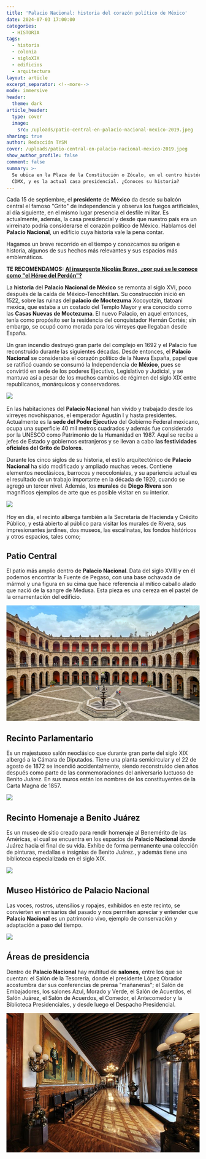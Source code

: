 ```yaml
---
title: 'Palacio Nacional: historia del corazón político de México'
date: 2024-07-03 17:00:00
categories:
  - HISTORIA
tags:
  - historia
  - colonia
  - sigloXIX
  - edificios
  - arquitectura
layout: article
excerpt_separator: <!--more-->
mode: immersive
header:
  theme: dark
article_header:
  type: cover
  image:
    src: /uploads/patio-central-en-palacio-nacional-mexico-2019.jpeg
sharing: true
author: Redacción TYSM
cover: /uploads/patio-central-en-palacio-nacional-mexico-2019.jpeg
show_author_profile: false
comment: false
summary: >-
  Se ubica en la Plaza de la Constitución o Zócalo, en el centro histórico de la
  CDMX, y es la actual casa presidencial. ¿Conoces su historia?
---
```

Cada 15 de septiembre,  el **presidente** de **México** da desde su balcón central el famoso "Grito" de independencia y observa los fuegos artificiales, al día siguiente, en el mismo lugar presencia el desfile militar. Es actualmente, además, la casa presidencial y desde que nuestro país era un virreinato podría considerarse el corazón político de México. Hablamos del **Palacio Nacional**, un edificio cuya historia vale la pena contar.

Hagamos un breve recorrido en el tiempo y conozcamos su origen e historia, algunos de sus hechos más relevantes y sus espacios más emblemáticos.

**TE RECOMENDAMOS:** [**Al insurgente Nicolás Bravo, ¿por qué se le conoce como "el Héroe del Perdón"?**](https://blog.tonoysumariachi.com/historia/2024/06/11/al-insurgente-nicol%C3%A1s-bravo-por-qu%C3%A9-se-le-conoce-como-el-h%C3%A9roe-del-perd%C3%B3n.html)

La **historia** del **Palacio Nacional de México** se remonta al siglo XVI, poco después de la caída de México-Tenochtitlan. Su construcción inició en 1522, sobre las ruinas del **palacio de Moctezuma** Xocoyotzin, tlatoani mexica, que estaba a un costado del Templo Mayor y era conocido como las **Casas Nuevas de Moctezuma**. El nuevo Palacio, en aquel entonces, tenía como propósito ser la residencia del conquistador Hernán Cortés; sin embargo, se ocupó como morada para los virreyes que llegaban desde España.

Un gran incendio destruyó gran parte del complejo en 1692 y el Palacio fue reconstruido durante las siguientes décadas. Desde entonces, el **Palacio Nacional** se consideraba el corazón político de la Nueva España, papel que se ratificó cuando se consumó la Independencia de **México**, pues se convirtió en sede de los poderes Ejecutivo, Legislativo y Judicial, y se mantuvo así a pesar de los muchos cambios de régimen del siglo XIX entre republicanos, monárquicos y conservadores.

![](https://upload.wikimedia.org/wikipedia/commons/7/79/Palacio_Nacional_20201.jpg)

En las habitaciones del **Palacio Nacional** han vivido y trabajado desde los virreyes novohispanos, el emperador Agustín I y hasta presidentes. Actualmente es la **sede del Poder Ejecutivo** del Gobierno Federal mexicano, ocupa una superficie 40 mil metros cuadrados y además fue considerado por la UNESCO como Patrimonio de la Humanidad en 1987. Aquí se recibe a jefes de Estado y gobiernos extranjeros y se llevan a cabo **las festividades oficiales del Grito de Dolores**.

Durante los cinco siglos de su historia, el estilo arquitectónico de **Palacio Nacional** ha sido modificado y ampliado muchas veces. Contiene elementos neoclásicos, barrocos y neocoloniales, y su apariencia actual es el resultado de un trabajo importante en la década de 1920, cuando se agregó un tercer nivel. Además, los **murales** de **Diego Rivera** son magníficos ejemplos de arte que es posible visitar en su interior.

![](https://upload.wikimedia.org/wikipedia/commons/thumb/0/04/Palacio_Nacional_Murals_view.JPG/1024px-Palacio_Nacional_Murals_view.JPG)

Hoy en día, el recinto alberga también a la Secretaría de Hacienda y Crédito Público, y está abierto al público para visitar los murales de Rivera, sus impresionantes jardines, dos museos, las escalinatas, los fondos históricos y otros espacios, tales como;

## Patio Central

El patio más amplio dentro de **Palacio Nacional**. Data del siglo XVIII y en él podemos encontrar la Fuente de Pegaso, con una base ochavada de mármol y una figura en su cima que hace referencia al mítico caballo alado que nació de la sangre de Medusa. Esta pieza es una cereza en el pastel de la ornamentación del edificio.

![](/uploads/patio-central-en-palacio-nacional-mexico-2019.jpeg)

## Recinto Parlamentario

Es un majestuoso salón neoclásico que durante gran parte del siglo XIX albergó a la Cámara de Diputados. Tiene una planta semicircular y el 22 de agosto de 1872 se incendió accidentalmente, siendo reconstruido cien años después como parte de las conmemoraciones del aniversario luctuoso de Benito Juárez. En sus muros están los nombres de los constituyentes de la Carta Magna de 1857.

![](https://upload.wikimedia.org/wikipedia/commons/thumb/7/79/Palacio_Nacional_IMG_7166_%2826798353454%29.jpg/1024px-Palacio_Nacional_IMG_7166_%2826798353454%29.jpg)

## Recinto Homenaje a Benito Juárez

Es un museo de sitio creado para rendir homenaje al Benemérito de las Américas, el cual se encuentra en los espacios de **Palacio Nacional** donde Juárez hacia el final de su vida. Exhibe de forma permanente una colección de pinturas, medallas e insignias de Benito Juárez., y además tiene una biblioteca especializada en el siglo XIX.

![](https://upload.wikimedia.org/wikipedia/commons/thumb/8/8b/Recinto_homenaje_a_Benito_Ju%C3%A1rez_V.jpg/1024px-Recinto_homenaje_a_Benito_Ju%C3%A1rez_V.jpg)

## Museo Histórico de Palacio Nacional

Las voces, rostros, utensilios y ropajes, exhibidos en este recinto, se convierten en emisarios del pasado y nos permiten apreciar y entender que **Palacio Nacional** es un patrimonio vivo, ejemplo de conservación y adaptación a paso del tiempo.

![](https://upload.wikimedia.org/wikipedia/commons/thumb/b/bc/Palacio_Nacional_IMG_7100_%2827130706480%29.jpg/1024px-Palacio_Nacional_IMG_7100_%2827130706480%29.jpg)

## Áreas de presidencia

Dentro de **Palacio Nacional** hay multitud de **salones**, entre los que se cuentan: el Salón de la Tesorería, donde el presidente López Obrador acostumbra dar sus conferencias de prensa "mañaneras"; el Salón de Embajadores, los salones Azul, Morado y Verde, el Salón de Acuerdos, el Salón Juárez, el Salón de Acuerdos, el Comedor, el Antecomedor y la Biblioteca Presidenciales, y desde luego el Despacho Presidencial.

![](/uploads/palacionacional.jpeg)

&nbsp;

&nbsp;